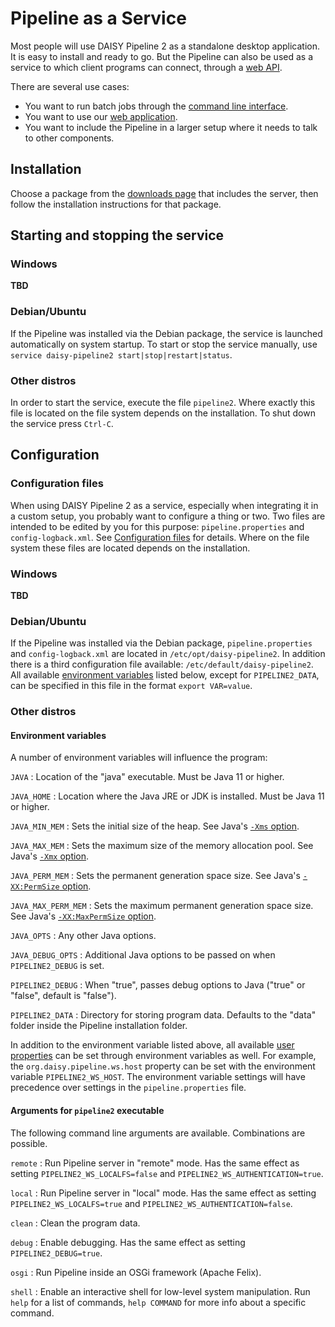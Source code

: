 # Pipeline as a Service

Most people will use DAISY Pipeline 2 as a standalone desktop
application. It is easy to install and ready to go. But the Pipeline
can also be used as a service to which client programs can connect,
through a [web API](WebServiceAPI).

There are several use cases:

- You want to run batch jobs through the
  [command line interface](Command-Line).
- You want to use our
  [web application](https://github.com/daisy/pipeline-webui/wiki/User-Guide/).
- You want to include the Pipeline in a larger setup where it needs to
  talk to other components.

## Installation

Choose a package from the
[downloads page](http://daisy.github.io/pipeline/Download.html) that
includes the server, then follow the installation instructions for
that package.

## Starting and stopping the service

### Windows

**TBD**

### Debian/Ubuntu

If the Pipeline was installed via the Debian package, the service is
launched automatically on system startup. To start or stop the service
manually, use `service daisy-pipeline2 start|stop|restart|status`.

### Other distros

In order to start the service, execute the file `pipeline2`. Where
exactly this file is located on the file system depends on the
installation. To shut down the service press `Ctrl-C`.

## Configuration

### Configuration files

When using DAISY Pipeline 2 as a service, especially when integrating
it in a custom setup, you probably want to configure a thing or
two. Two files are intended to be edited by you for this purpose:
`pipeline.properties` and `config-logback.xml`. See
[Configuration files](Configuration-Files) for details. Where on the
file system these files are located depends on the installation.

### Windows

**TBD**

### Debian/Ubuntu

If the Pipeline was installed via the Debian package,
`pipeline.properties` and `config-logback.xml` are located in
`/etc/opt/daisy-pipeline2`. In addition there is a third configuration
file available: `/etc/default/daisy-pipeline2`. All available
[environment variables](#environment-variables) listed below, except
for `PIPELINE2_DATA`, can be specified in this file in the format
`export VAR=value`.

### Other distros

#### Environment variables

A number of environment variables will influence the program:

`JAVA`
: Location of the "java" executable. Must be Java 11 or higher.

`JAVA_HOME`
: Location where the Java JRE or JDK is installed. Must be Java 11 or higher.

`JAVA_MIN_MEM`
: Sets the initial size of the heap. See Java's
  [`-Xms` option](https://docs.oracle.com/javase/8/docs/technotes/tools/windows/java.html#BABHDABI).

`JAVA_MAX_MEM`
: Sets the maximum size of the memory allocation pool. See Java's
  [`-Xmx` option](https://docs.oracle.com/javase/8/docs/technotes/tools/windows/java.html#BABHDABI).

`JAVA_PERM_MEM`
: Sets the permanent generation space size. See Java's
  [`-XX:PermSize` option](https://docs.oracle.com/javase/8/docs/technotes/tools/windows/java.html#BABDCEGG).

`JAVA_MAX_PERM_MEM`
: Sets the maximum permanent generation space size. See Java's
  [`-XX:MaxPermSize` option](https://docs.oracle.com/javase/8/docs/technotes/tools/windows/java.html#BABDCEGG).

`JAVA_OPTS`
: Any other Java options.

`JAVA_DEBUG_OPTS`
: Additional Java options to be passed on when `PIPELINE2_DEBUG` is set.

`PIPELINE2_DEBUG`
: When "true", passes debug options to Java ("true" or "false", default is "false").

`PIPELINE2_DATA`
: Directory for storing program data. Defaults to the "data" folder inside the Pipeline installation folder.


<!--
- `PIPELINE2_BASE`: what is this for?
- `PIPELINE2_HOME`: will be ignored?
- `PIPELINE2_CONFIG`: will be ignored?
- `MAX_FD`: ?
-->

In addition to the environment variable listed above, all available
[user properties](Configuration-Files/#user-properties) can be set
through environment variables as well. For example, the
`org.daisy.pipeline.ws.host` property can be set with the environment
variable `PIPELINE2_WS_HOST`. The environment variable settings will
have precedence over settings in the `pipeline.properties` file.

#### Arguments for `pipeline2` executable

The following command line arguments are available. Combinations are possible.

`remote`
: Run Pipeline server in "remote" mode. Has the same effect as
  setting `PIPELINE2_WS_LOCALFS=false` and `PIPELINE2_WS_AUTHENTICATION=true`.

`local`
: Run Pipeline server in "local" mode. Has the same effect as setting
  `PIPELINE2_WS_LOCALFS=true` and `PIPELINE2_WS_AUTHENTICATION=false`.

`clean`
: Clean the program data.

`debug`
: Enable debugging. Has the same effect as setting `PIPELINE2_DEBUG=true`.

`osgi`
: Run Pipeline inside an OSGi framework (Apache Felix).

`shell`
: Enable an interactive shell for low-level system manipulation. Run
  `help` for a list of commands, `help COMMAND` for more info about a
  specific command.
